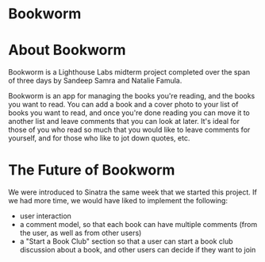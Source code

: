 Bookworm
========

About Bookworm
==============

Bookworm is a Lighthouse Labs midterm project completed over the span of three days by Sandeep Samra and Natalie Famula.

Bookworm is an app for managing the books you're reading, and the books you want to read. You can add a book and a cover photo to your list of books you want to read, and once you're done reading you can move it to another list and leave comments that you can look at later. It's ideal for those of you who read so much that you would like to leave comments for yourself, and for those who like to jot down quotes, etc.

The Future of Bookworm
======================

We were introduced to Sinatra the same week that we started this project. If we had more time, we would have liked to implement the following:

- user interaction
- a comment model, so that each book can have multiple comments (from the user, as well as from other users)
- a "Start a Book Club" section so that a user can start a book club discussion about a book, and other users can decide if they want to join
